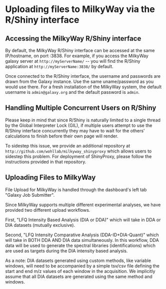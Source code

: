 Uploading files to MilkyWay via the R/Shiny interface
=============================================================================

Accessing the MilkyWay R/Shiny interface
---------------------------------------------------

By default, the MilkyWay R/Shiny interface can be accessed at the same IP/hostname, on port :3838.
For example, if you access the MilkyWay galaxy server at `http://myServerName/` -- you will find the R/Shiny application at `http://myServerName:3838/` by default.

Once connected to the R/Shiny interface, the username and passwords are drawn from the Galaxy instance.  Use the same uname/password as you would use there.
For a fresh installation of the MilkyWay system, the default username is `admin@galaxy.org` and the default password is `admin`.

Handling Multiple Concurrent Users on R/Shiny
---------------------------------------------------

Please keep in mind that since R/Shiny is naturally limited to a single thread by the Global Interpreter Lock (GIL), if multiple users attempt to use the R/Shiny interface concurrently they may have to wait for the others' calculations to finish before their own page will render.

To sidestep this issue, we provide an additional repository at `http://github.com/wohllab/milkyway_shinyproxy` which allows users to sidestep this problem.
For deployment of ShinyProxy, please follow the instructions provided in that repository.

Uploading Files to MilkyWay
---------------------------------------------------

File Upload for MilkyWay is handled through the dashboard's left tab "Galaxy Job Submitter".


Since MilkyWay supports multiple different experimental analyses, we have provided two different upload workflows.

First, "LFQ Intensity Based Analysis (DIA or DDA)" which will take in DDA or DIA datasets (mutually exclusive).

Second, "LFQ Intensity Comparative Analysis (DDA-ID+DIA-Quant)" which will take in BOTH DDA AND DIA data simultaneously.  In this workflow, DDA data will be used to generate the spectral libraries (identifications) which are used as targets during the DIA intensity based analysis.


As a note: DIA datasets generated using custom methods, like variable windows, will need to be accompanied by a simple tsv/csv file defining the start and end m/z values of each window in the acquisition.
We implicitly assume that all DIA datasets are generated using the same method and windows.

